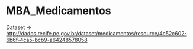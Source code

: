 # MBA_Medicamentos

Dataset -> http://dados.recife.pe.gov.br/dataset/medicamentos/resource/4c52c602-6b6f-4ca5-bcb9-a64248578058
